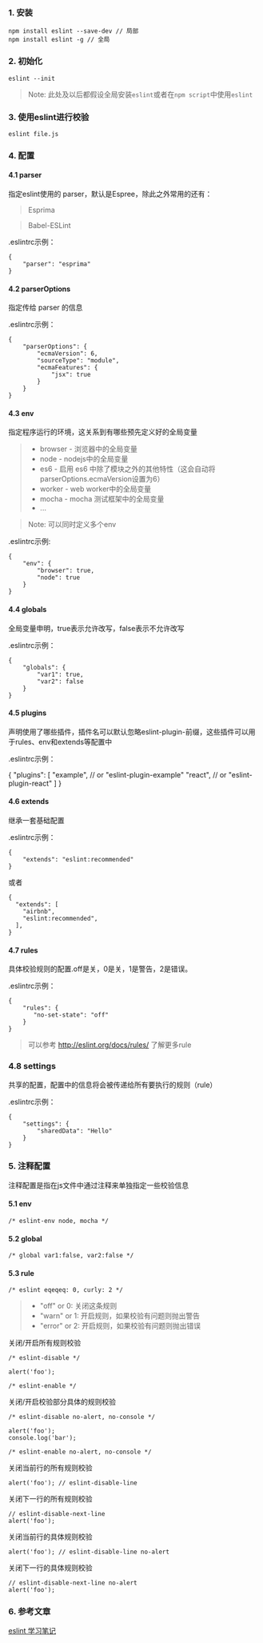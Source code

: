 ### 1. 安装
```
npm install eslint --save-dev // 局部
npm install eslint -g // 全局
```
### 2. 初始化
```
eslint --init
```

> Note: 此处及以后都假设全局安装`eslint`或者在`npm script`中使用`eslint`

### 3. 使用eslint进行校验
```
eslint file.js
```
### 4. 配置
#### 4.1 parser
指定eslint使用的 parser，默认是Espree，除此之外常用的还有：
> Esprima 

> Babel-ESLint

.eslintrc示例：
```
{
    "parser": "esprima"
}
```
#### 4.2 parserOptions
指定传给 parser 的信息

.eslintrc示例：
```
{
    "parserOptions": {
        "ecmaVersion": 6,
        "sourceType": "module",
        "ecmaFeatures": {
            "jsx": true
        }
    }
}
```
#### 4.3 env
指定程序运行的环境，这关系到有哪些预先定义好的全局变量

> * browser - 浏览器中的全局变量
> * node - nodejs中的全局变量
> * es6 - 启用 es6 中除了模块之外的其他特性（这会自动将parserOptions.ecmaVersion设置为6）
> * worker - web worker中的全局变量
> * mocha - mocha 测试框架中的全局变量
> * ...

> Note: 可以同时定义多个env

.eslintrc示例:
```
{
    "env": {
        "browser": true,
        "node": true
    }
}
```
#### 4.4 globals
全局变量申明，true表示允许改写，false表示不允许改写

.eslintrc示例：
```
{
    "globals": {
        "var1": true,
        "var2": false
    }
}
```
#### 4.5 plugins
声明使用了哪些插件，插件名可以默认忽略eslint-plugin-前缀，这些插件可以用于rules、env和extends等配置中

.eslintrc示例：

{
    "plugins": [
        "example", // or "eslint-plugin-example"
        "react", // or "eslint-plugin-react"
    ]
}
#### 4.6 extends
继承一套基础配置

.eslintrc示例：
```
{
    "extends": "eslint:recommended"
}
```
或者
```
{
  "extends": [
    "airbnb",
    "eslint:recommended",
  ],
}
```
#### 4.7 rules
具体校验规则的配置.off是关，0是关，1是警告，2是错误。

.eslintrc示例：
```
{
    "rules": {
       "no-set-state": "off"
    }
}
```
> 可以参考 http://eslint.org/docs/rules/ 了解更多rule

### 4.8 settings
共享的配置，配置中的信息将会被传递给所有要执行的规则（rule）

.eslintrc示例：
```
{
    "settings": {
        "sharedData": "Hello"
    }
}
```
### 5. 注释配置
注释配置是指在js文件中通过注释来单独指定一些校验信息

#### 5.1 env
```
/* eslint-env node, mocha */
```
#### 5.2 global
```
/* global var1:false, var2:false */
```
#### 5.3 rule
```
/* eslint eqeqeq: 0, curly: 2 */
```

> * "off" or 0: 关闭这条规则
> * "warn" or 1: 开启规则，如果校验有问题则抛出警告
> * "error" or 2: 开启规则，如果校验有问题则抛出错误

关闭/开启所有规则校验
```
/* eslint-disable */

alert('foo');

/* eslint-enable */
```
关闭/开启校验部分具体的规则校验
```
/* eslint-disable no-alert, no-console */

alert('foo');
console.log('bar');

/* eslint-enable no-alert, no-console */
```
关闭当前行的所有规则校验
```
alert('foo'); // eslint-disable-line
```
关闭下一行的所有规则校验
```
// eslint-disable-next-line
alert('foo');
```
关闭当前行的具体规则校验
```
alert('foo'); // eslint-disable-line no-alert
```
关闭下一行的具体规则校验
```
// eslint-disable-next-line no-alert
alert('foo');
```
### 6. 参考文章
[eslint 学习笔记](https://segmentfault.com/a/1190000010245331#articleHeader0)
